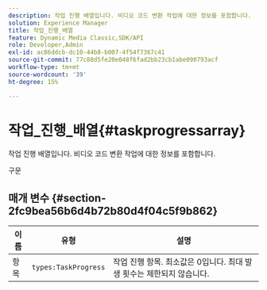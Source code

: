 ```yaml
---
description: 작업 진행 배열입니다. 비디오 코드 변환 작업에 대한 정보를 포함합니다.
solution: Experience Manager
title: 작업_진행_배열
feature: Dynamic Media Classic,SDK/API
role: Developer,Admin
exl-id: ac86ddcb-dc10-44b8-b007-4f54f7367c41
source-git-commit: 77c88d5fe20e048f6fad2bb23cb1abe090793acf
workflow-type: tm+mt
source-wordcount: '39'
ht-degree: 15%

---
```


# 작업_진행_배열{#taskprogressarray}

작업 진행 배열입니다. 비디오 코드 변환 작업에 대한 정보를 포함합니다.

구문

## 매개 변수 {#section-2fc9bea56b6d4b72b80d4f04c5f9b862}

| 이름 | 유형 | 설명 |
|---|---|---|
| 항목 | `types:TaskProgress` | 작업 진행 항목. 최소값은 0입니다. 최대 발생 횟수는 제한되지 않습니다. |
